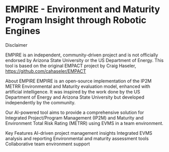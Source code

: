 
# EMPIRE - Environment and Maturity Program Insight through Robotic Engines
Disclaimer

EMPIRE is an independent, community-driven project and is not officially endorsed by Arizona State University or the US Department of Energy. This tool is based on the original EMPACT project by Craig Haseler, https://github.com/cahaseler/EMPACT

About EMPIRE
EMPIRE is an open-source implementation of the IP2M METRR Environmental and Maturity evaluation model, enhanced with artificial intelligence. It was inspired by the work done by the US Department of Energy and Arizona State University but developed independently by the community.

Our AI-powered tool aims to provide a comprehensive solution for Integrated Project/Program Management (IP2M) and Maturity and Environment Total Risk Rating (METRR) using EVMS in a team environment.

Key Features
AI-driven project management insights
Integrated EVMS analysis and reporting
Environmental and maturity assessment tools
Collaborative team environment support
